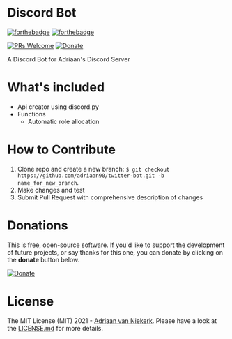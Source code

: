 # **Discord Bot**

[![forthebadge](https://forthebadge.com/images/badges/made-with-python.svg)](https://forthebadge.com)  [![forthebadge](https://forthebadge.com/images/badges/built-with-love.svg)](https://forthebadge.com)


[![PRs Welcome](https://img.shields.io/badge/PRs-welcome-brightgreen.svg?style=flat-square)](http://makeapullrequest.com) [![Donate](https://img.shields.io/badge/Donate-PayPal-green.svg)](https://www.paypal.com/donate?hosted_button_id=NS2E6R9YAGHYY) 


A Discord Bot for Adriaan's Discord Server

# **What's included**
- Api creator using discord.py
- Functions
	- Automatic role allocation

# **How to Contribute**

1. Clone repo and create a new branch: `$ git checkout https://github.com/adriaan90/twitter-bot.git -b name_for_new_branch`.
2. Make changes and test
3. Submit Pull Request with comprehensive description of changes

# **Donations**

This is free, open-source software. If you'd like to support the development of future projects, or say thanks for this one, you can donate by clicking on the **donate** button below.

[![Donate](https://img.shields.io/badge/Donate-PayPal-green.svg)](https://www.paypal.com/donate?hosted_button_id=NS2E6R9YAGHYY)

# **License**

The MIT License (MIT) 2021 - [Adriaan van Niekerk](https://github.com/adriaan90/). Please have a look at the [LICENSE.md](LICENSE.md) for more details.